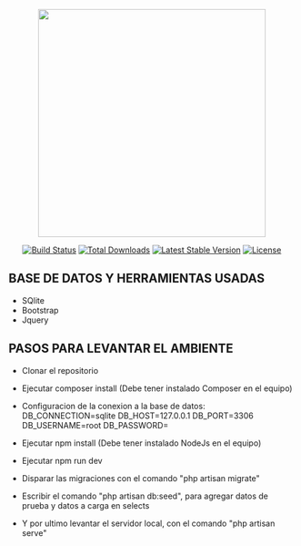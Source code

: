 <p align="center"><a href="https://laravel.com" target="_blank"><img src="https://raw.githubusercontent.com/laravel/art/master/logo-lockup/5%20SVG/2%20CMYK/1%20Full%20Color/laravel-logolockup-cmyk-red.svg" width="400"></a></p>

<p align="center">
<a href="https://travis-ci.org/laravel/framework"><img src="https://travis-ci.org/laravel/framework.svg" alt="Build Status"></a>
<a href="https://packagist.org/packages/laravel/framework"><img src="https://img.shields.io/packagist/dt/laravel/framework" alt="Total Downloads"></a>
<a href="https://packagist.org/packages/laravel/framework"><img src="https://img.shields.io/packagist/v/laravel/framework" alt="Latest Stable Version"></a>
<a href="https://packagist.org/packages/laravel/framework"><img src="https://img.shields.io/packagist/l/laravel/framework" alt="License"></a>
</p>

## BASE DE DATOS Y HERRAMIENTAS USADAS
* SQlite
* Bootstrap
* Jquery

## PASOS PARA LEVANTAR EL AMBIENTE
* Clonar el repositorio
* Ejecutar composer install (Debe tener instalado Composer en el equipo)
* Configuracion de la conexion a la base de datos:
    DB_CONNECTION=sqlite
    DB_HOST=127.0.0.1
    DB_PORT=3306
    DB_USERNAME=root
    DB_PASSWORD=

* Ejecutar npm install (Debe tener instalado NodeJs en el equipo)
* Ejecutar npm run dev
* Disparar las migraciones con el comando "php artisan migrate"
* Escribir el comando "php artisan db:seed", para agregar datos de prueba y datos a carga en selects
* Y por ultimo levantar el servidor local, con el comando "php artisan serve"